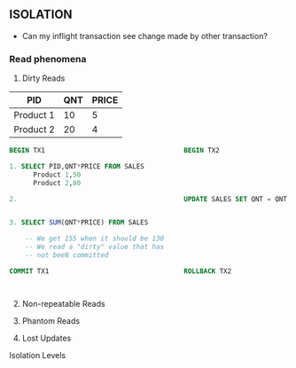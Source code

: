 ## ISOLATION

- Can my inflight transaction see change made by other transaction?

### Read phenomena

1. Dirty Reads

| PID       | QNT | PRICE |
| --------- | --- | ----- |
| Product 1 | 10  | 5     |
| Product 2 | 20  | 4     |

```SQL
BEGIN TX1                                   BEGIN TX2

1. SELECT PID,QNT*PRICE FROM SALES
      Product 1,50
      Product 2,80

2.                                          UPDATE SALES SET QNT = QNT + 5 WHERE PID = 1


3. SELECT SUM(QNT*PRICE) FROM SALES

    -- We get 155 when it should be 130
    -- We read a "dirty" value that has
    -- not beeN committed

COMMIT TX1                                  ROLLBACK TX2




```

2. Non-repeatable Reads

3. Phantom Reads

4. Lost Updates

Isolation Levels
